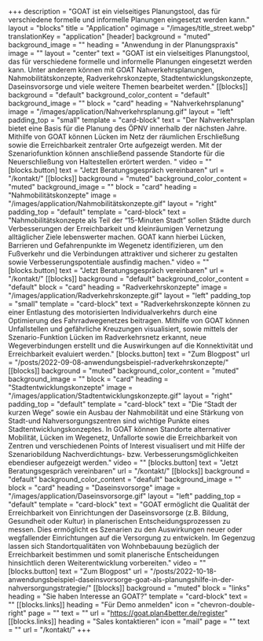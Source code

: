 +++
description = "GOAT ist ein vielseitiges Planungstool, das für verschiedene formelle und informelle Planungen eingesetzt werden kann."
layout = "blocks"
title = "Application"
ogimage = "/images/title_street.webp"
translationKey = "application"
[header]
background = "muted"
background_image = ""
heading = "Anwendung in der Planungspraxis"
image = ""
layout = "center"
text = "GOAT ist ein vielseitiges Planungstool, das für verschiedene formelle und informelle Planungen eingesetzt werden kann. Unter anderem können mit GOAT Nahverkehrsplanungen, Nahmobilitätskonzepte, Radverkehrskonzepte, Stadtentwicklungskonzepte, Daseinsvorsorge und viele weitere Themen bearbeitet werden."
[[blocks]]
background = "default"
background_color_content = "default"
background_image = ""
block = "card"
heading = "Nahverkehrsplanung"
image = "/images/application/Nahverkehrsplanung.gif"
layout = "left"
padding_top = "small"
template = "card-block"
text = "Der Nahverkehrsplan bietet eine Basis für die Planung des ÖPNV innerhalb der nächsten Jahre. Mithilfe von GOAT können Lücken im Netz der räumlichen Erschließung sowie die Erreichbarkeit zentraler Orte aufgezeigt werden. Mit der Szenariofunktion können anschließend passende Standorte für die Neuerschließung von Haltestellen erörtert werden. "
video = ""
[blocks.button]
text = "Jetzt Beratungsgespräch vereinbaren"
url = "/kontakt/"
[[blocks]]
background = "muted"
background_color_content = "muted"
background_image = ""
block = "card"
heading = "Nahmobilitätskonzepte"
image = "/images/application/Nahmobilitätskonzepte.gif"
layout = "right"
padding_top = "default"
template = "card-block"
text = "Nahmobilitätskonzepte als Teil der “15-Minuten Stadt” sollen Städte durch Verbesserungen der Erreichbarkeit und kleinräumigen Vernetzung alltäglicher Ziele lebenswerter machen. GOAT kann hierbei Lücken, Barrieren und Gefahrenpunkte im Wegenetz identifizieren, um den Fußverkehr und die Verbindungen attraktiver und sicherer zu gestalten sowie Verbesserungspotentiale ausfindig machen."
video = ""
[blocks.button]
text = "Jetzt Beratungsgespräch vereinbaren"
url = "/kontakt/"
[[blocks]]
background = "default"
background_color_content = "default"
block = "card"
heading = "Radverkehrskonzepte"
image = "/images/application/Radverkehrskonzepte.gif"
layout = "left"
padding_top = "small"
template = "card-block"
text = "Radverkehrskonzepte können zu einer Entlastung des motorisierten Individualverkehrs durch eine Optimierung des Fahrradwegenetzes beitragen. Mithilfe von GOAT können Unfallstellen und gefährliche Kreuzungen visualisiert, sowie mittels der Szenario-Funktion Lücken im Radverkehrsnetz erkannt, neue Wegeverbindungen erstellt und die Auswirkungen auf die Konnektivität und Erreichbarkeit evaluiert werden."
[blocks.button]
text = "Zum Blogpost"
url = "/posts/2022-09-08-anwendungsbeispiel-radverkehrskonzepte/"
[[blocks]]
background = "muted"
background_color_content = "muted"
background_image = ""
block = "card"
heading = "Stadtentwicklungskonzepte"
image = "/images/application/Stadtentwicklungskonzepte.gif"
layout = "right"
padding_top = "default"
template = "card-block"
text = "Die “Stadt der kurzen Wege” sowie ein Ausbau der Nahmobilität und eine Stärkung von Stadt-und Nahversorgungszentren sind wichtige Punkte eines Stadtentwicklungskonzeptes. In GOAT können Standorte alternativer Mobilität, Lücken im Wegenetz, Unfallorte sowie die Erreichbarkeit von Zentren und verschiedenen Points of Interest visualisert und mit Hilfe der Szenariobildung Nachverdichtungs- bzw. Verbesserungsmöglichkeiten ebendieser aufgezeigt werden."
video = ""
[blocks.button]
text = "Jetzt Beratungsgespräch vereinbaren"
url = "/kontakt/"
[[blocks]]
background = "default"
background_color_content = "deafult"
background_image = ""
block = "card"
heading = "Daseinsvorsorge"
image = "/images/application/Daseinsvorsorge.gif"
layout = "left"
padding_top = "default"
template = "card-block"
text = "GOAT ermöglicht die Qualität der Erreichbarkeit von Einrichtungen der Daseinsvorsorge (z.B. Bildung, Gesundheit oder Kultur) in planerischen Entscheidungsprozessen zu messen. Dies ermöglicht es Szenarien zu den Auswirkungen neuer oder wegfallender Einrichtungen auf die Versorgung zu entwickeln. Im Gegenzug lassen sich Standortqualitäten von Wohnbebauung bezüglich der Erreichbarkeit bestimmen und somit planerische Entscheidungen hinsichtlich deren Weiterentwicklung vorbereiten."
video = ""
[blocks.button]
text = "Zum Blogpost"
url = "/posts/2022-10-18-anwendungsbeispiel-daseinsvorsorge-goat-als-planungshilfe-in-der-nahversorgungstrategie/"
[[blocks]]
background = "muted"
block = "links"
heading = "Sie haben Interesse an GOAT?"
template = "card-block"
text = ""
[[blocks.links]]
heading = "Für Demo anmelden"
icon = "chevron-double-right"
page = ""
text = ""
url = "https://goat.plan4better.de/register"
[[blocks.links]]
heading = "Sales kontaktieren"
icon = "mail"
page = ""
text = ""
url = "/kontakt/"
+++
